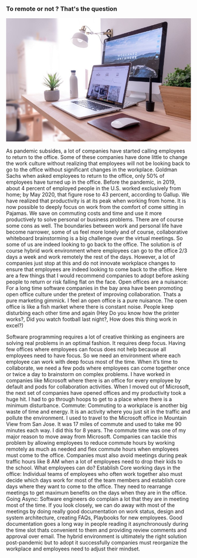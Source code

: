 ### To remote or not ? That's the question

![My image Name](/assets/images/remote-blog-image.jpeg)

As pandemic subsides, a lot of companies have started calling employees to return to the office. Some of these companies have done little to change the work culture without realizing that employees will not be looking back to go to the office without significant changes in the workplace. Goldman Sachs when asked employees to return to the office, only 50% of employees have turned up in the office.
Before the pandemic, in 2019, about 4 percent of employed people in the U.S. worked exclusively from home; by May 2020, that figure rose to 43 percent, according to Gallup. We have realized that productivity is at its peak when working from home. It is now possible to deeply focus on work from the comfort of come sitting in Pajamas. We save on commuting costs and time and use it more productively to solve personal or business problems. There are of course some cons as well. The boundaries between work and personal life have become narrower, some of us feel more lonely and of course, collaborative whiteboard brainstorming is a big challenge over the virtual meetings. So some of us are indeed looking to go back to the office.
The solution is of course hybrid work environment where employees can go to the office 2/3 days a week and work remotely the rest of the days. However, a lot of companies just stop at this and do not innovate workplace changes to ensure that employees are indeed looking to come back to the office. Here are a few things that I would recommend companies to adopt before asking people to return or risk falling flat on the face.
Open offices are a nuisance: For a long time software companies in the bay area have been promoting open office culture under the pretext of improving collaboration. Thats a pure marketing gimmick. I feel an open office is a pure nuisance. The open office is like a fish market where there is constant noise. People keep disturbing each other time and again (Hey Do you know how the printer works?, Did you watch football last night?, How does this thing work in excel?)

Software programming requires a lot of creative thinking as engineers are solving real problems in an optimal fashion. It requires deep focus. Having few offices where employees can focus does not help because all employees need to have focus. So we need an environment where each employee can work with deep focus most of the time. When it’s time to collaborate, we need a few pods where employees can come together once or twice a day to brainstorm on complex problems.
I have worked in companies like Microsoft where there is an office for every employee by default and pods for collaboration activities. When I moved out of Microsoft, the next set of companies have opened offices and my productivity took a huge hit. I had to go through hoops to get to a place where there is a minimum disturbance.
Commute:
Commuting to a workplace is another big waste of time and energy. It is an activity where you just sit in the traffic and pollute the environment. I used to travel to the Microsoft office in Mountain View from San Jose. It was 17 miles of commute and used to take me 90 minutes each way. I did this for 8 years. The commute time was one of my major reason to move away from Microsoft. Companies can tackle this problem by allowing employees to reduce commute hours by working remotely as much as needed and flex commute hours when employees must come to the office. Companies must also avoid meetings during peak traffic hours like 8 AM when a lot of employees need to drop their kids to the school.
What employees can do?
Establish Core working days in the office:
Individual teams of employees who often work together also must decide which days work for most of the team members and establish core days where they want to come to the office. They need to rearrange meetings to get maximum benefits on the days when they are in the office.
Going Async:
Software engineers do complain a lot that they are in meeting most of the time. If you look closely, we can do away with most of the meetings by doing really good documentation on work status, design and system architecture, creating FAQs, Playbooks for new employees. Good documentation goes a long way in people reading it asynchronously during the time slot thats convenient to them and providing review comments and approval over email.
The hybrid environment is ultimately the right solution post-pandemic but to adopt it successfully companies must reorganize the workplace and employees need to adjust their mindset.
